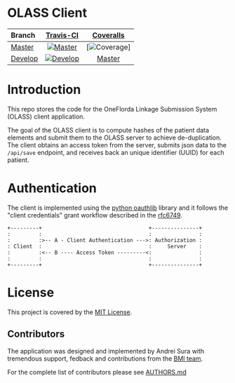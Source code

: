 # OLASS Client

| Branch | [Travis-CI](https://travis-ci.org/ufbmi/olass-client/builds) | [Coveralls](https://coveralls.io/github/ufbmi/olass-client) |
| :----- | :---------------------------: | :-------: |
| [Master](https://github.com/ufbmi/olass-client/tree/master) | [![Master](https://travis-ci.org/ufbmi/olass-client.svg?branch=master)](https://travis-ci.org/ufbmi/olass-client) | [![Coverage](https://coveralls.io/repos/ufbmi/olass-client/badge.svg?branch=master&service=github)]
| [Develop](https://github.com/ufbmi/olass-client/tree/develop) | [![Develop](https://travis-ci.org/ufbmi/olass-client.svg?branch=develop)](https://travis-ci.org/ufbmi/olass-client) | [Master](https://github.com/ufbmi/olass-client/tree/master) | [![Master](https://travis-ci.org/ufbmi/olass-client.svg?branch=master)](https://travis-ci.org/ufbmi/olass-client) | [![Coverage](https://coveralls.io/repos/ufbmi/olass-client/badge.svg?branch=develop&service=github)]
# Introduction

This repo stores the code for the OneFlorda Linkage Submission System (OLASS)
client application.

The goal of the OLASS client is to compute hashes of the patient data elements
and submit them to the OLASS server to achieve de-duplication.
The client obtains an access token from the server, submits json data
to the `/api/save` endpoint, and receives back an unique identifier (UUID)
for each patient.


# Authentication

The client is implemented using the 
[python oauthlib](http://oauthlib.readthedocs.io/en/latest/oauth2/clients/backendapplicationclient.html)
library and it follows the "client credentials" grant workflow described in the
[rfc6749](https://tools.ietf.org/html/rfc6749#section-1.3.4).


    +---------+                                  +---------------+
    :         :                                  :               :
    :         :>-- A - Client Authentication --->: Authorization :
    : Client  :                                  :     Server    :
    :         :<-- B ---- Access Token ---------<:               :
    :         :                                  :               :
    +---------+                                  +---------------+


# License

This project is covered by the [MIT License](LICENSE).

## Contributors

The application was designed and implemented by Andrei Sura with tremendous
support, fedback and contributions from the
[BMI team](https://github.com/orgs/ufbmi/people).

For the complete list of contributors please see [AUTHORS.md](AUTHORS.md)
